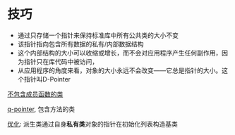 # 技巧

- 通过只存储一个指针来保持标准库中所有公共类的大小不变
- 该指针指向包含所有数据的私有/内部数据结构
- 这个内部结构的大小可以收缩或增长，而不会对应用程序产生任何副作用，因为指针只在库代码中被访问，
- 从应用程序的角度来看，对象的大小永远不会改变——它总是指针的大小。这个指针叫D-Pointer

[不包含成员函数的类](qt-d-pointer-trick-c-structure.md)

[q-pointer](qt-d-pointer-trick-q-pointer.md), 包含方法的类

[优化](qt-d-pointer-optimization.md): 派生类通过自身**私有类**对象的指针在初始化列表构造基类